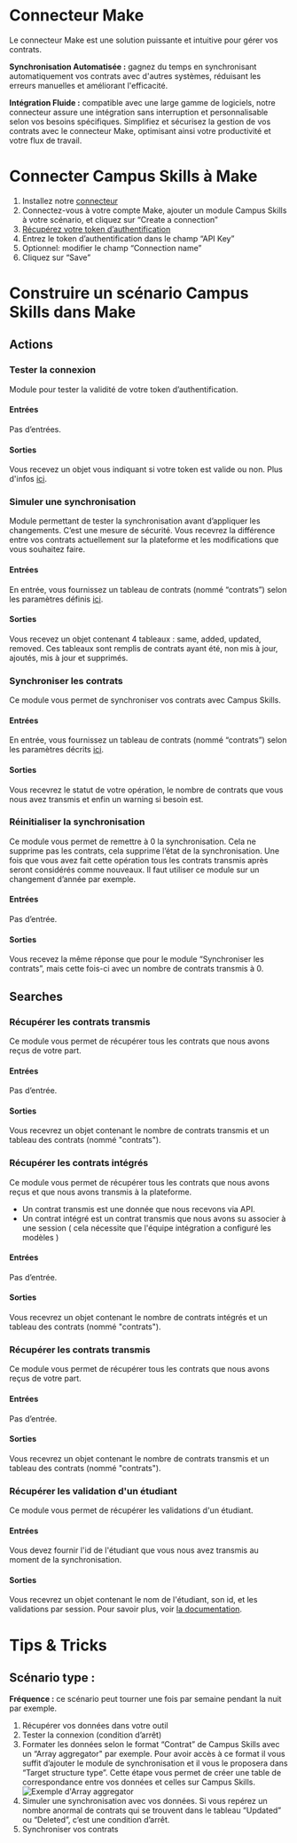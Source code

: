 # Connecteur Make

Le connecteur Make est une solution puissante et intuitive pour gérer vos contrats.

**Synchronisation Automatisée :** gagnez du temps en synchronisant automatiquement vos contrats avec d'autres systèmes, réduisant les erreurs manuelles et améliorant l'efficacité.

**Intégration Fluide :** compatible avec une large gamme de logiciels, notre connecteur assure une intégration sans interruption et personnalisable selon vos besoins spécifiques.
Simplifiez et sécurisez la gestion de vos contrats avec le connecteur Make, optimisant ainsi votre productivité et votre flux de travail.

# Connecter Campus Skills à Make

1. Installez notre [connecteur](https://www.make.com/en/hq/app-invitation/1940aa4cbb6d06c7130357317bc45dec)
2. Connectez-vous à votre compte Make, ajouter un module Campus Skills à votre scénario, et cliquez sur “Create a connection”
3. [Récupérez votre token d’authentification](https://docs.campus-skills.com/recuperer-son-token)
4. Entrez le token d’authentification dans le champ “API Key”
5. Optionnel: modifier le champ “Connection name”
6. Cliquez sur “Save”

# Construire un scénario Campus Skills dans Make

## Actions

### Tester la connexion
Module pour tester la validité de votre token d’authentification.
#### Entrées
Pas d’entrées.
#### Sorties
Vous recevez un objet vous indiquant si votre token est valide ou non.
Plus d'infos [ici](https://docs.campus-skills.com/recuperer-son-token#tester-son-token).


### Simuler une synchronisation
Module permettant de tester la synchronisation avant d’appliquer les changements. C’est une mesure de sécurité. Vous recevrez la différence entre vos contrats actuellement sur la plateforme et les modifications que vous souhaitez faire.
#### Entrées 
En entrée, vous fournissez un tableau de contrats (nommé “contrats”) selon les paramètres définis [ici](https://docs.campus-skills.com/synchronisations-avec-logiciels-tiers/apis#synchroniser-les-contrats).
#### Sorties 
Vous recevez un objet contenant 4 tableaux : same, added, updated, removed. Ces tableaux sont remplis de contrats ayant été, non mis à jour, ajoutés, mis à jour et supprimés.


### Synchroniser les contrats
Ce module vous permet de synchroniser vos contrats avec Campus Skills.
#### Entrées 
En entrée, vous fournissez un tableau de contrats (nommé “contrats”) selon les paramètres décrits [ici](https://docs.campus-skills.com/synchronisations-avec-logiciels-tiers/apis#synchroniser-les-contrats).
#### Sorties 
Vous recevrez le statut de votre opération, le nombre de contrats que vous nous avez transmis et enfin un warning si besoin est.

### Réinitialiser la synchronisation
Ce module vous permet de remettre à 0 la synchronisation. Cela ne supprime pas les contrats, cela supprime l’état de la synchronisation. Une fois que vous avez fait cette opération tous les contrats transmis après seront considérés comme nouveaux. Il faut utiliser ce module sur un changement d’année par exemple.
#### Entrées 
Pas d’entrée.
#### Sorties
Vous recevez la même réponse que pour le module “Synchroniser les contrats”, mais cette fois-ci avec un nombre de contrats transmis à 0.


## Searches

### Récupérer les contrats transmis
Ce module vous permet de récupérer tous les contrats que nous avons reçus de votre part.
#### Entrées
Pas d’entrée.
#### Sorties
Vous recevrez un objet contenant le nombre de contrats transmis et un tableau des contrats (nommé "contrats").

### Récupérer les contrats intégrés
Ce module vous permet de récupérer tous les contrats que nous avons reçus et que nous avons transmis à la plateforme. 
- Un contrat transmis est une donnée que nous recevons via API.
- Un contrat intégré est un contrat transmis que nous avons su associer à une session ( cela nécessite que l'équipe intégration a configuré les modèles )
#### Entrées
Pas d’entrée.
#### Sorties
Vous recevrez un objet contenant le nombre de contrats intégrés et un tableau des contrats (nommé "contrats").

### Récupérer les contrats transmis
Ce module vous permet de récupérer tous les contrats que nous avons reçus de votre part.
#### Entrées
Pas d’entrée.
#### Sorties
Vous recevrez un objet contenant le nombre de contrats transmis et un tableau des contrats (nommé "contrats").

### Récupérer les validation d'un étudiant
Ce module vous permet de récupérer les validations d'un étudiant.
#### Entrées
Vous devez fournir l'id de l'étudiant que vous nous avez transmis au moment de la synchronisation.
#### Sorties
Vous recevrez un objet contenant le nom de l'étudiant, son id, et les validations par session. Pour savoir plus, voir [la documentation](https://docs.campus-skills.com/api-public/en-cours#recuperer-les-notes-et-les-validations-de-competences-dun-apprenant).


# Tips & Tricks

## Scénario type :

**Fréquence :** ce scénario peut tourner une fois par semaine pendant la nuit par exemple.

1. Récupérer vos données dans votre outil
2. Tester la connexion (condition d’arrêt)
3. Formater les données selon le format “Contrat” de Campus Skills avec un “Array aggregator" par exemple. Pour avoir accès à ce format il vous suffit d’ajouter le module de synchronisation et il vous le proposera dans “Target structure type”. Cette étape vous permet de créer une table de correspondance entre vos données et celles sur Campus Skills.
    ![Exemple d'Array aggregator](https://campus-skills.s3-eu-west-1.amazonaws.com/gtbxaf9TZ88iJKR7H/9/18/2024,%202:53:32%20PM-Capture%20decran%202024-09-18%20a%2016.49.41.png)
4. Simuler une synchronisation avec vos données. Si vous repérez un nombre anormal de contrats qui se trouvent dans le tableau “Updated” ou “Deleted”, c’est une condition d’arrêt.
5. Synchroniser vos contrats
